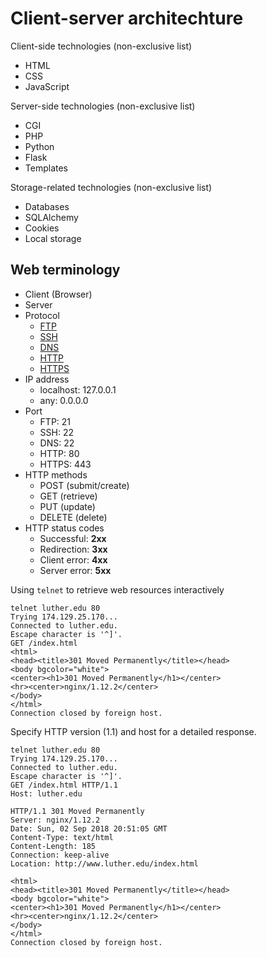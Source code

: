 # Client-server architechture

Client-side technologies (non-exclusive list)

* HTML
* CSS
* JavaScript

Server-side technologies (non-exclusive list)

* CGI
* PHP
* Python
* Flask
* Templates

Storage-related technologies (non-exclusive list)

* Databases
* SQLAlchemy
* Cookies
* Local storage

## Web terminology

* Client (Browser)
* Server
* Protocol
    * [FTP](https://en.wikipedia.org/wiki/File_Transfer_Protocol)
    * [SSH](https://en.wikipedia.org/wiki/Secure_Shell)
    * [DNS](https://en.wikipedia.org/wiki/Domain_Name_System)
    * [HTTP](https://en.wikipedia.org/wiki/Hypertext_Transfer_Protocol)
    * [HTTPS](https://en.wikipedia.org/wiki/HTTPS)    
* IP address
    * localhost: 127.0.0.1
    * any: 0.0.0.0
* Port
    * FTP: 21
    * SSH: 22
    * DNS: 22
    * HTTP: 80
    * HTTPS: 443
* HTTP methods
    * POST (submit/create)
    * GET (retrieve)
    * PUT (update)
    * DELETE (delete)
* HTTP status codes
    * Successful: __2xx__
    * Redirection: __3xx__
    * Client error: __4xx__
    * Server error: __5xx__

Using `telnet` to retrieve web resources interactively

```
telnet luther.edu 80
Trying 174.129.25.170...
Connected to luther.edu.
Escape character is '^]'.
GET /index.html
<html>
<head><title>301 Moved Permanently</title></head>
<body bgcolor="white">
<center><h1>301 Moved Permanently</h1></center>
<hr><center>nginx/1.12.2</center>
</body>
</html>
Connection closed by foreign host.

```

Specify HTTP version (1.1) and host for a detailed response.
```
telnet luther.edu 80
Trying 174.129.25.170...
Connected to luther.edu.
Escape character is '^]'.
GET /index.html HTTP/1.1
Host: luther.edu

HTTP/1.1 301 Moved Permanently
Server: nginx/1.12.2
Date: Sun, 02 Sep 2018 20:51:05 GMT
Content-Type: text/html
Content-Length: 185
Connection: keep-alive
Location: http://www.luther.edu/index.html

<html>
<head><title>301 Moved Permanently</title></head>
<body bgcolor="white">
<center><h1>301 Moved Permanently</h1></center>
<hr><center>nginx/1.12.2</center>
</body>
</html>
Connection closed by foreign host.
```
